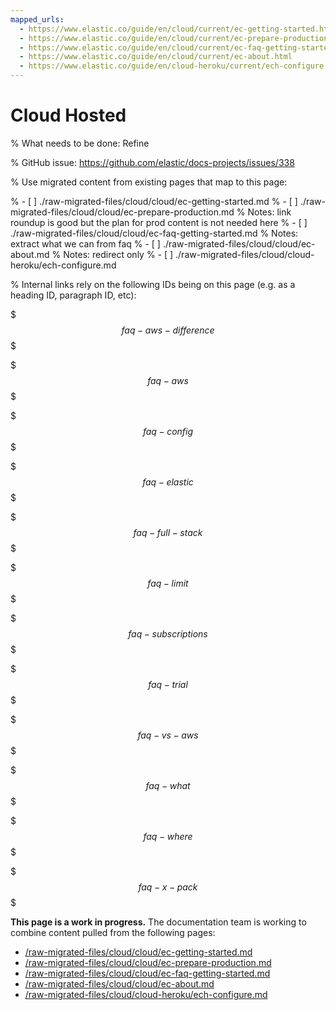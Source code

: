 ```yaml
---
mapped_urls:
  - https://www.elastic.co/guide/en/cloud/current/ec-getting-started.html
  - https://www.elastic.co/guide/en/cloud/current/ec-prepare-production.html
  - https://www.elastic.co/guide/en/cloud/current/ec-faq-getting-started.html
  - https://www.elastic.co/guide/en/cloud/current/ec-about.html
  - https://www.elastic.co/guide/en/cloud-heroku/current/ech-configure.html
---
```


# Cloud Hosted

% What needs to be done: Refine

% GitHub issue: https://github.com/elastic/docs-projects/issues/338

% Use migrated content from existing pages that map to this page:

% - [ ] ./raw-migrated-files/cloud/cloud/ec-getting-started.md
% - [ ] ./raw-migrated-files/cloud/cloud/ec-prepare-production.md
%      Notes: link roundup is good but the plan for prod content is not needed here
% - [ ] ./raw-migrated-files/cloud/cloud/ec-faq-getting-started.md
%      Notes: extract what we can from faq
% - [ ] ./raw-migrated-files/cloud/cloud/ec-about.md
%      Notes: redirect only
% - [ ] ./raw-migrated-files/cloud/cloud-heroku/ech-configure.md

% Internal links rely on the following IDs being on this page (e.g. as a heading ID, paragraph ID, etc):

$$$faq-aws-difference$$$

$$$faq-aws$$$

$$$faq-config$$$

$$$faq-elastic$$$

$$$faq-full-stack$$$

$$$faq-limit$$$

$$$faq-subscriptions$$$

$$$faq-trial$$$

$$$faq-vs-aws$$$

$$$faq-what$$$

$$$faq-where$$$

$$$faq-x-pack$$$

**This page is a work in progress.** The documentation team is working to combine content pulled from the following pages:

* [/raw-migrated-files/cloud/cloud/ec-getting-started.md](/raw-migrated-files/cloud/cloud/ec-getting-started.md)
* [/raw-migrated-files/cloud/cloud/ec-prepare-production.md](/raw-migrated-files/cloud/cloud/ec-prepare-production.md)
* [/raw-migrated-files/cloud/cloud/ec-faq-getting-started.md](/raw-migrated-files/cloud/cloud/ec-faq-getting-started.md)
* [/raw-migrated-files/cloud/cloud/ec-about.md](/raw-migrated-files/cloud/cloud/ec-about.md)
* [/raw-migrated-files/cloud/cloud-heroku/ech-configure.md](/raw-migrated-files/cloud/cloud-heroku/ech-configure.md)